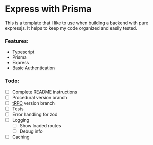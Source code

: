 # Express with Prisma

This is a template that I like to use when building a backend with pure expressjs. It helps to keep my code organized and easily tested.

### Features:

-   Typescript
-   Prisma
-   Express
-   Basic Authentication

### Todo:

-   [ ] Complete README instructions
-   [ ] Procedural version branch
-   [ ] [tRPC](https://github.com/trpc/trpc) version branch
-   [ ] Tests
-   [ ] Error handling for zod
-   [ ] Logging
    -   [ ] Show loaded routes
    -   [ ] Debug info
-   [ ] Caching
